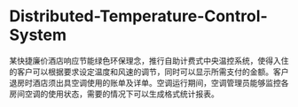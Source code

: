 # Distributed-Temperature-Control-System
某快捷廉价酒店响应节能绿色环保理念，推行自助计费式中央温控系统，使得入住的客户可以根据要求设定温度和风速的调节，同时可以显示所需支付的金额。客户退房时酒店须出具空调使用的账单及详单。空调运行期间，空调管理员能够监控各房间空调的使用状态，需要的情况下可以生成格式统计报表。
